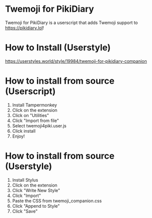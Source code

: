 # Twemoji for PikiDiary
Twemoji for PikiDiary is a userscript that adds Twemoji support to https://pikidiary.lol!
# How to Install (Userstyle)
https://userstyles.world/style/19984/twemoji-for-pikidiary-companion
# How to install from source (Userscript)
1. Install Tampermonkey
2. Click on the extension
3. Click on "Utilities"
4. Click "Import from file"
5. Select twemoji4piki.user.js
6. Click install
7. Enjoy!
# How to install from source (Userstyle)
1. Install Stylus
2. Click on the extension
3. Click "Write New Style"
4. Click "Import"
5. Paste the CSS from twemoji_companion.css
6. Click "Append to Style"
7. Click "Save"

